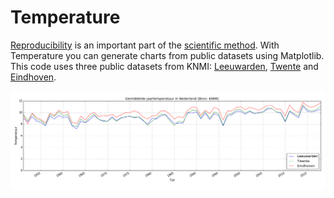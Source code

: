 # Temperature
[Reproducibility](https://en.wikipedia.org/wiki/Reproducibility) is an important part of the [scientific method](https://en.wikipedia.org/wiki/Scientific_method). With Temperature you can generate charts from public datasets using Matplotlib. This code uses three public datasets from KNMI: [Leeuwarden](https://cdn.knmi.nl/knmi/map/page/klimatologie/gegevens/maandgegevens/mndgeg_270_tg.txt), [Twente](https://cdn.knmi.nl/knmi/map/page/klimatologie/gegevens/maandgegevens/mndgeg_290_tg.txt) and [Eindhoven](https://cdn.knmi.nl/knmi/map/page/klimatologie/gegevens/maandgegevens/mndgeg_370_tg.txt).

![Figure1](docs/figure_1.png?raw=true "Temperatuur")
